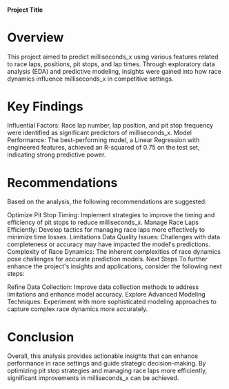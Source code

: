 #### Project Title
# Overview
This project aimed to predict milliseconds_x using various features related to race laps, positions, pit stops, and lap times. Through exploratory data analysis (EDA) and predictive modeling, insights were gained into how race dynamics influence milliseconds_x in competitive settings.

# Key Findings
Influential Factors: Race lap number, lap position, and pit stop frequency were identified as significant predictors of milliseconds_x.
Model Performance: The best-performing model, a Linear Regression with engineered features, achieved an R-squared of 0.75 on the test set, indicating strong predictive power.

# Recommendations
Based on the analysis, the following recommendations are suggested:

Optimize Pit Stop Timing: Implement strategies to improve the timing and efficiency of pit stops to reduce milliseconds_x.
Manage Race Laps Efficiently: Develop tactics for managing race laps more effectively to minimize time losses.
Limitations
Data Quality Issues: Challenges with data completeness or accuracy may have impacted the model's predictions.
Complexity of Race Dynamics: The inherent complexities of race dynamics pose challenges for accurate prediction models.
Next Steps
To further enhance the project's insights and applications, consider the following next steps:

Refine Data Collection: Improve data collection methods to address limitations and enhance model accuracy.
Explore Advanced Modeling Techniques: Experiment with more sophisticated modeling approaches to capture complex race dynamics more accurately.

# Conclusion

Overall, this analysis provides actionable insights that can enhance performance in race settings and guide strategic decision-making. By optimizing pit stop strategies and managing race laps more efficiently, significant improvements in milliseconds_x can be achieved.
